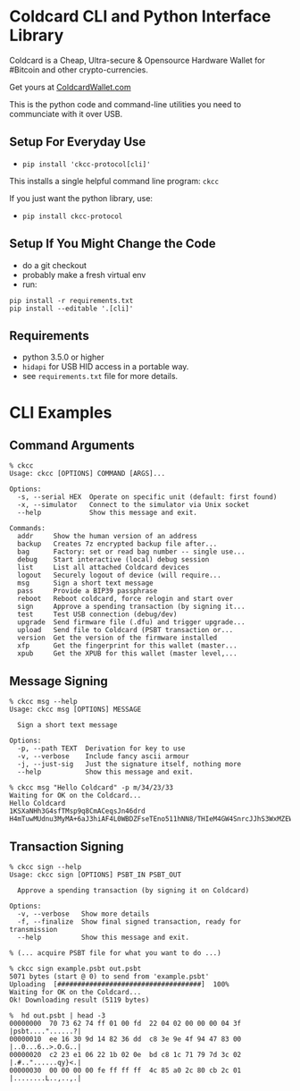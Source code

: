 # Coldcard CLI and Python Interface Library

Coldcard is a Cheap, Ultra-secure & Opensource Hardware Wallet
for #Bitcoin and other crypto-currencies. 

Get yours at [ColdcardWallet.com](http://coldcardwallet.com)

This is the python code and command-line utilities you need to communciate with it over USB.

## Setup For Everyday Use

- `pip install 'ckcc-protocol[cli]'`

This installs a single helpful command line program: `ckcc`

If you just want the python library, use:

- `pip install ckcc-protocol`


## Setup If You Might Change the Code

- do a git checkout
- probably make a fresh virtual env
- run:

```
pip install -r requirements.txt
pip install --editable '.[cli]'
```

## Requirements

- python 3.5.0 or higher
- `hidapi` for USB HID access in a portable way.
- see `requirements.txt` file for more details.


# CLI Examples

## Command Arguments

```
% ckcc
Usage: ckcc [OPTIONS] COMMAND [ARGS]...

Options:
  -s, --serial HEX  Operate on specific unit (default: first found)
  -x, --simulator   Connect to the simulator via Unix socket
  --help            Show this message and exit.

Commands:
  addr     Show the human version of an address
  backup   Creates 7z encrypted backup file after...
  bag      Factory: set or read bag number -- single use...
  debug    Start interactive (local) debug session
  list     List all attached Coldcard devices
  logout   Securely logout of device (will require...
  msg      Sign a short text message
  pass     Provide a BIP39 passphrase
  reboot   Reboot coldcard, force relogin and start over
  sign     Approve a spending transaction (by signing it...
  test     Test USB connection (debug/dev)
  upgrade  Send firmware file (.dfu) and trigger upgrade...
  upload   Send file to Coldcard (PSBT transaction or...
  version  Get the version of the firmware installed
  xfp      Get the fingerprint for this wallet (master...
  xpub     Get the XPUB for this wallet (master level,...
```


## Message Signing

```
% ckcc msg --help
Usage: ckcc msg [OPTIONS] MESSAGE

  Sign a short text message

Options:
  -p, --path TEXT  Derivation for key to use
  -v, --verbose    Include fancy ascii armour
  -j, --just-sig   Just the signature itself, nothing more
  --help           Show this message and exit.

% ckcc msg "Hello Coldcard" -p m/34/23/33
Waiting for OK on the Coldcard...
Hello Coldcard                    
1KSXaNHh3G4sfTMsp9q8CmACeqsJn46drd
H4mTuwMUdnu3MyMA+6aJ3hiAF4L0WBDZFseTEno511hNN8/THIeM4GW4SnrcJJhS3WxMZEWFdEIZDSP+H5aIcao=
```

## Transaction Signing

```
% ckcc sign --help
Usage: ckcc sign [OPTIONS] PSBT_IN PSBT_OUT

  Approve a spending transaction (by signing it on Coldcard)

Options:
  -v, --verbose   Show more details
  -f, --finalize  Show final signed transaction, ready for transmission
  --help          Show this message and exit.

% (... acquire PSBT file for what you want to do ...)

% ckcc sign example.psbt out.psbt
5071 bytes (start @ 0) to send from 'example.psbt'
Uploading  [####################################]  100%
Waiting for OK on the Coldcard...
Ok! Downloading result (5119 bytes)

%  hd out.psbt | head -3
00000000  70 73 62 74 ff 01 00 fd  22 04 02 00 00 00 04 3f  |psbt...."......?|
00000010  ee 16 30 9d 14 82 36 dd  c8 3e 9e 4f 94 47 83 00  |..0...6..>.O.G..|
00000020  c2 23 e1 06 22 1b 02 0e  bd c8 1c 71 79 7d 3c 02  |.#.."......qy}<.|
00000030  00 00 00 00 fe ff ff ff  4c 85 a0 2c 80 cb 2c 01  |........L..,..,.|

```


